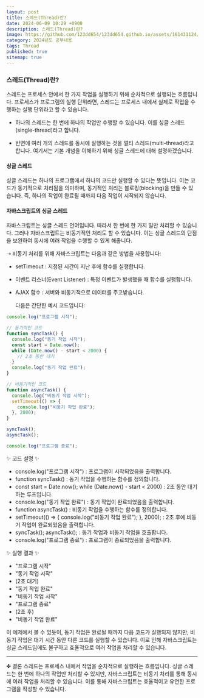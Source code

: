```yaml
---
layout: post
title: 스레드(Thread)란?
date: 2024-06-09 10:29 +0900
description: 스레드(Thread)란?
image: https://github.com/123dd654/123dd654.github.io/assets/161431124/be6ff23b-f5fd-4450-8a96-bc7d203324b4
category: 2024년도 공부내용
tags: Thread
published: true
sitemap: true
---
```


### 스레드(Thread)란?

스레드는 프로세스 안에서 한 가지 작업을 실행하기 위해 순차적으로 실행되는 흐름입니다.
프로세스가 프로그램의 실행 단위라면, 스레드는 프로세스 내에서 실제로 작업을 수행하는 실행 단위라고 할 수 있습니다.

- 하나의 스레드는 한 번에 하나의 작업만 수행할 수 있습니다.
  이를 싱글 스레드(single-thread)라고 합니다.

- 반면에 여러 개의 스레드를 동시에 실행하는 것을 멀티 스레드(multi-thread)라고 합니다.
  여기서는 기본 개념을 이해하기 위해 싱글 스레드에 대해 설명하겠습니다.

#### 싱글 스레드

싱글 스레드는 하나의 프로그램에서 하나의 코드만 실행할 수 있다는 뜻입니다.
이는 코드가 동기적으로 처리됨을 의미하며, 동기적인 처리는 블로킹(blocking)을 만들 수 있습니다.
즉, 하나의 작업이 완료될 때까지 다음 작업이 시작되지 않습니다.

#### 자바스크립트의 싱글 스레드

자바스크립트는 싱글 스레드 언어입니다. 따라서 한 번에 한 가지 일만 처리할 수 있습니다.
그러나 자바스크립트는 비동기적인 처리도 할 수 있습니다. 이는 싱글 스레드의 단점을 보완하여 동시에 여러 작업을 수행할 수 있게 해줍니다.

⇢ 비동기 처리를 위해 자바스크립트는 다음과 같은 방법을 사용합니다:

- setTimeout : 지정된 시간이 지난 후에 함수를 실행합니다.
- 이벤트 리스너(Event Listener) : 특정 이벤트가 발생했을 때 함수를 실행합니다.
- AJAX 함수 : 서버와 비동기적으로 데이터를 주고받습니다.

  다음은 간단한 예시 코드입니다:

```javascript
console.log("프로그램 시작");

// 동기적인 코드
function syncTask() {
  console.log("동기 작업 시작");
  const start = Date.now();
  while (Date.now() - start < 2000) {
    // 2초 동안 대기
  }
  console.log("동기 작업 완료");
}

// 비동기적인 코드
function asyncTask() {
  console.log("비동기 작업 시작");
  setTimeout(() => {
    console.log("비동기 작업 완료");
  }, 2000);
}

syncTask();
asyncTask();

console.log("프로그램 종료");
```

✨ 코드 설명 ✨

- console.log("프로그램 시작") : 프로그램이 시작되었음을 출력합니다.
- function syncTask() : 동기 작업을 수행하는 함수를 정의합니다.
- const start = Date.now(); while (Date.now() - start < 2000) : 2초 동안 대기하는 루프입니다.
- console.log("동기 작업 완료") : 동기 작업이 완료되었음을 출력합니다.
- function asyncTask() : 비동기 작업을 수행하는 함수를 정의합니다.
- setTimeout(() => { console.log("비동기 작업 완료"); }, 2000); : 2초 후에 비동기 작업이 완료되었음을 출력합니다.
- syncTask(); asyncTask(); : 동기 작업과 비동기 작업을 호출합니다.
- console.log("프로그램 종료") : 프로그램이 종료되었음을 출력합니다.

✨ 실행 결과 ✨

- "프로그램 시작"
- "동기 작업 시작"
- (2초 대기)
- "동기 작업 완료"
- "비동기 작업 시작"
- "프로그램 종료"
- (2초 후)
- "비동기 작업 완료"

이 예제에서 볼 수 있듯이, 동기 작업은 완료될 때까지 다음 코드가 실행되지 않지만,
비동기 작업은 대기 시간 동안 다른 코드를 실행할 수 있습니다. 이로 인해 자바스크립트는
싱글 스레드임에도 불구하고 효율적으로 여러 작업을 처리할 수 있습니다.

---

✤ 결론
스레드는 프로세스 내에서 작업을 순차적으로 실행하는 흐름입니다.
싱글 스레드는 한 번에 하나의 작업만 처리할 수 있지만, 자바스크립트는 비동기 처리를 통해 동시에 여러 작업을 처리할 수 있습니다.
이를 통해 자바스크립트는 효율적이고 유연한 프로그램을 작성할 수 있습니다.
